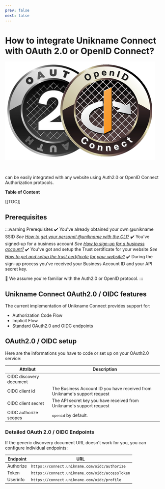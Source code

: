 ```yaml
---
prev: false
next: false 
---
```


# How to integrate Unikname Connect with OAuth 2.0 or OpenID Connect?

<hpicture noshadow>![OAuth2.0 / OpenID Connect](./oauth2.0-openidconnect-logo-full.png)</hpicture>

<br/>

<brand name="UNC"/> can be easily integrated with any website using Auth2.0 or OpenID Connect Authorization protocols.

**Table of Content**

[[TOC]]

<hseparator/>

## Prerequisites

:::warning Prerequisites
:heavy_check_mark: You've already obtained your own @unikname SSID
<hbox>_See [How to get your personal @unikname with the CLI?](./../../howto-get-my-unikname-via-cli)_</hbox>
:heavy_check_mark: You've signed-up for a business account
<hbox>_See [How to sign-up for a business account?](./../../howto-signup-business-account)_</hbox>
:heavy_check_mark: You've got and setup the Trust certificate for your website
<hbox>_See [How to get and setup the trust certificate for your website?](./../../howto-get-unikname-trust-certificate-organization)_</hbox>
:heavy_check_mark: During the sign-up process you've received your Business Account ID and your API secret key.

:book: We assume you're familiar with the Auth2.0 or OpenID protocol.
:::


## Unikname Connect OAuth2.0 / OIDC features

The current implementation of Unikname Connect provides support for:

- Authorization Code Flow
- Implicit Flow
- Standard OAuth2.0 and OIDC endpoints

## OAuth2.0 / OIDC setup

Here are the informations you have to code or set up on your OAuth2.0 service:

| Attribut | Description |
|--------|-----------|
| OIDC discovery document | <UncServerUrl/> |
| OIDC client id | The Business Account ID you have received from Unikname's support request |
| OIDC client secret | The API secret key you have received from Unikname's support request |
| OIDC authorize scopes |`openid` by default. |

### Detailed OAuth 2.0 / OIDC Endpoints

If the generic discovery document URL doesn't work for you, you can configure individual endpoints:

| Endpoint | URL |
|-|-|
| Authorize | `https://connect.unikname.com/oidc/authorize` |
| Token     | `https://connect.unikname.com/oidc/accessToken`    |
| Userinfo  | `https://connect.unikname.com/oidc/profile`    |

<hseparator/>

